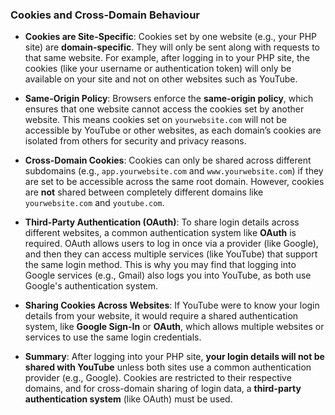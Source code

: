 ### Cookies and Cross-Domain Behaviour

- **Cookies are Site-Specific**: 
  Cookies set by one website (e.g., your PHP site) are **domain-specific**. They will only be sent along with requests to that same website. For example, after logging in to your PHP site, the cookies (like your username or authentication token) will only be available on your site and not on other websites such as YouTube.

- **Same-Origin Policy**: 
  Browsers enforce the **same-origin policy**, which ensures that one website cannot access the cookies set by another website. This means cookies set on `yourwebsite.com` will not be accessible by YouTube or other websites, as each domain’s cookies are isolated from others for security and privacy reasons.

- **Cross-Domain Cookies**: 
  Cookies can only be shared across different subdomains (e.g., `app.yourwebsite.com` and `www.yourwebsite.com`) if they are set to be accessible across the same root domain. However, cookies are **not** shared between completely different domains like `yourwebsite.com` and `youtube.com`.

- **Third-Party Authentication (OAuth)**: 
  To share login details across different websites, a common authentication system like **OAuth** is required. OAuth allows users to log in once via a provider (like Google), and then they can access multiple services (like YouTube) that support the same login method. This is why you may find that logging into Google services (e.g., Gmail) also logs you into YouTube, as both use Google's authentication system.

- **Sharing Cookies Across Websites**: 
  If YouTube were to know your login details from your website, it would require a shared authentication system, like **Google Sign-In** or **OAuth**, which allows multiple websites or services to use the same login credentials.

- **Summary**: 
  After logging into your PHP site, **your login details will not be shared with YouTube** unless both sites use a common authentication provider (e.g., Google). Cookies are restricted to their respective domains, and for cross-domain sharing of login data, a **third-party authentication system** (like OAuth) must be used.
